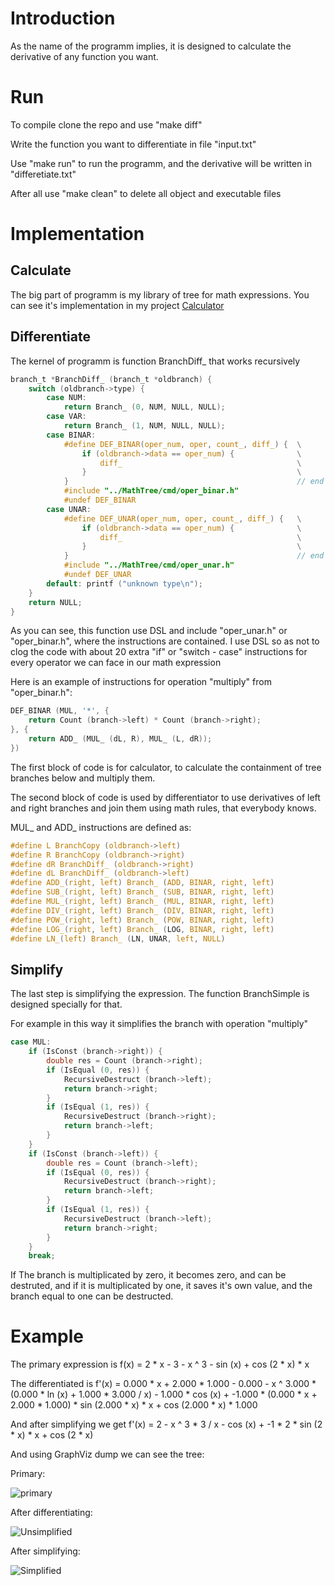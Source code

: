 # Introduction

As the name of the programm implies, it is designed to calculate the derivative of any function you want.

# Run

To compile clone the repo and use "make diff"

Write the function you want to differentiate in file "input.txt"

Use "make run" to run the programm, and the derivative will be written in "differetiate.txt"

After all use "make clean" to delete all object and executable files 

# Implementation


## Calculate

The big part of programm is my library of tree for math expressions. You can see it's implementation in my project [Calculator](https://github.com/krutoi-muzhik/Calculator)

## Differentiate

The kernel of programm is function BranchDiff_ that works recursively

```C
branch_t *BranchDiff_ (branch_t *oldbranch) {
	switch (oldbranch->type) {
		case NUM:
			return Branch_ (0, NUM, NULL, NULL);
		case VAR:
			return Branch_ (1, NUM, NULL, NULL);
		case BINAR:
			#define DEF_BINAR(oper_num, oper, count_, diff_) {	\
				if (oldbranch->data == oper_num) {				\
					diff_ 										\
				}												\
			}													// end of define
			#include "../MathTree/cmd/oper_binar.h"
			#undef DEF_BINAR
		case UNAR:
			#define DEF_UNAR(oper_num, oper, count_, diff_) {	\
				if (oldbranch->data == oper_num) {				\
					diff_ 										\
				}												\
			}													// end of define
			#include "../MathTree/cmd/oper_unar.h"
			#undef DEF_UNAR
		default: printf ("unknown type\n");
	}
	return NULL;
}
```

As you can see, this function use DSL and include "oper_unar.h" or "oper_binar.h", where the instructions are contained. I use DSL so as not to clog the code with about 20 extra "if" or "switch - case" instructions for every operator we can face in our math expression

Here is an example of instructions for operation "multiply" from "oper_binar.h":

```C
DEF_BINAR (MUL, '*', {
	return Count (branch->left) * Count (branch->right);
}, {
	return ADD_ (MUL_ (dL, R), MUL_ (L, dR));
})
```

The first block of code is for calculator, to calculate the containment of tree branches below and multiply them.

The second block of code is used by differentiator to use derivatives of left and right branches and join them using math rules, that everybody knows.

MUL_ and ADD_ instructions are defined as:

```C
#define L BranchCopy (oldbranch->left)
#define R BranchCopy (oldbranch->right)
#define dR BranchDiff_ (oldbranch->right)
#define dL BranchDiff_ (oldbranch->left)
#define ADD_(right, left) Branch_ (ADD, BINAR, right, left)
#define SUB_(right, left) Branch_ (SUB, BINAR, right, left)
#define MUL_(right, left) Branch_ (MUL, BINAR, right, left)
#define DIV_(right, left) Branch_ (DIV, BINAR, right, left)
#define POW_(right, left) Branch_ (POW, BINAR, right, left)
#define LOG_(right, left) Branch_ (LOG, BINAR, right, left)
#define LN_(left) Branch_ (LN, UNAR, left, NULL)
```

## Simplify

The last step is simplifying the expression. The function BranchSimple is designed specially for that.

For example in this way it simplifies the branch with operation "multiply"

```C
case MUL:
	if (IsConst (branch->right)) {
		double res = Count (branch->right);
		if (IsEqual (0, res)) {
			RecursiveDestruct (branch->left);
			return branch->right;
		}
		if (IsEqual (1, res)) {
			RecursiveDestruct (branch->right);
			return branch->left;
		}
	}
	if (IsConst (branch->left)) {
		double res = Count (branch->left);
		if (IsEqual (0, res)) {
			RecursiveDestruct (branch->right);
			return branch->left;
		}
		if (IsEqual (1, res)) {
			RecursiveDestruct (branch->left);
			return branch->right;
		}
	}
	break;
```

If The branch is multiplicated by zero, it becomes zero, and can be destruted, and if it is multiplicated by one, it saves it's own value, and the branch equal to one can be destructed.

# Example

The primary expression is  f(x) = 2 * x - 3 - x ^ 3 - sin (x) + cos (2 * x) * x

The differentiated is f'(x) = 0.000 * x + 2.000 * 1.000 - 0.000 - x ^ 3.000 * (0.000 * ln (x) + 1.000 * 3.000 / x) - 1.000 * cos (x) + -1.000 * (0.000 * x + 2.000 * 1.000) * sin (2.000 * x) * x + cos (2.000 * x) * 1.000

And after simplifying we get f'(x) = 2 - x ^ 3 * 3 / x - cos (x) + -1 * 2 * sin (2 * x) * x + cos (2 * x)

And using GraphViz dump we can see the tree:

Primary:

![primary](https://github.com/krutoi-muzhik/Differentiator/blob/main/graphviz/primary.png)

After differentiating:

![Unsimplified](https://github.com/krutoi-muzhik/Differentiator/blob/main/graphviz/deffer.png)

After simplifying:

![Simplified](https://github.com/krutoi-muzhik/Differentiator/blob/main/graphviz/simple.png)
